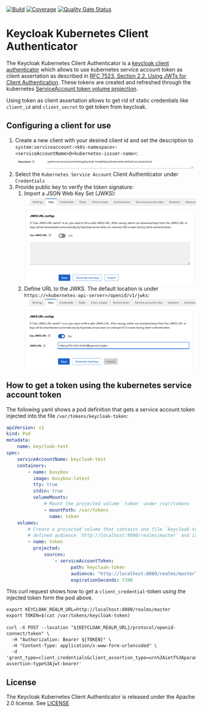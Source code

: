 [![Build](https://github.com/chr-fritz/keycloak-kubernetes-authenticator/actions/workflows/build.yaml/badge.svg?branch=main)](https://github.com/chr-fritz/keycloak-kubernetes-authenticator/actions/workflows/build.yaml)
[![Coverage](https://sonarcloud.io/api/project_badges/measure?project=chr-fritz_keycloak-kubernetes-authenticator&metric=coverage)](https://sonarcloud.io/dashboard?id=chr-fritz_keycloak-kubernetes-authenticator)
[![Quality Gate Status](https://sonarcloud.io/api/project_badges/measure?project=chr-fritz_keycloak-kubernetes-authenticator&metric=alert_status)](https://sonarcloud.io/dashboard?id=chr-fritz_keycloak-kubernetes-authenticator)

# Keycloak Kubernetes Client Authenticator

The Keycloak Kubernetes Client Authenticator is
a [keycloak client authenticator](https://www.keycloak.org/docs/24.0.2/server_development/#_client_authentication) which
allows to use kubernetes service account token as client assertation as described
in [RFC 7523, Section 2.2. Using JWTs for Client Authentication](https://www.rfc-editor.org/rfc/rfc7523.html#section-2.2).
These tokens are created and refreshed through the kubernetes
[ServiceAccount token volume projection](https://kubernetes.io/docs/tasks/configure-pod-container/configure-service-account/#serviceaccount-token-volume-projection).

Using token as client assertation allows to get rid of static credentials like `client_id` and `client_secret` to get
token from keycloak.

## Configuring a client for use

1. Create a new client with your desired client id and set the description
   to `system:serviceaccount:<k8s-namespace>:<serviceAccountName>@<kubernetes-issuer-name>`: ![client description](doc/client-desc.png)
2. Select the `Kubernetes Service Account` Client Authenticator under `Credentials`
3. Provide public key to verify the token signature:
    1. Import a JSON Web Key Set (JWKS): ![Import JWKS](doc/client-key-import.png)
    2. Define URL to the JWKS. The default location is
       under `https://<kubernetes-api-server>/openid/v1/jwks`: ![URL to JWKS](doc/client-key-url-to-jwks.png)

## How to get a token using the kubernetes service account token

The following yaml shows a pod definition that gets a service account token injected into the
file `/var/tokens/keycloak-token`:

```yaml
apiVersion: v1
kind: Pod
metadata:
    name: keycloak-test
spec:
    serviceAccountName: keycloak-test
    containers:
        - name: busybox
          image: busybox:latest
          tty: true
          stdin: true
          volumeMounts:
              # Mount the projected volume `token` under /var/tokens
              - mountPath: /var/tokens
                name: token
    volumes:
        # Create a projected volume that contains one file `keycloak-token`. This file contains the jwt token with the
        # defined audience `http://localhost:8080/realms/master` and is refreshed every two hours.
        - name: token
          projected:
              sources:
                  - serviceAccountToken:
                        path: keycloak-token
                        audience: "http://localhost:8080/realms/master"
                        expirationSeconds: 7200
```

This curl request shows how to get a `client_credential`-token using the injected token form the pod above.

```shell
export KEYCLOAK_REALM_URL=http://localhost:8080/realms/master
export TOKEN=$(cat /var/tokens/keycloak-token)

curl -X POST --location "${KEYCLOAK_REALM_URL}/protocol/openid-connect/token" \
  -H "Authorization: Bearer ${TOKEN}" \
  -H "Content-Type: application/x-www-form-urlencoded" \
  -d 'grant_type=client_credentials&client_assertion_type=urn%3Aietf%3Aparams%3Aoauth%3Aclient-assertion-type%3Ajwt-bearer'

```

## License

The Keycloak Kubernetes Client Authenticator is released under the Apache 2.0 license. See [LICENSE](LICENSE)
